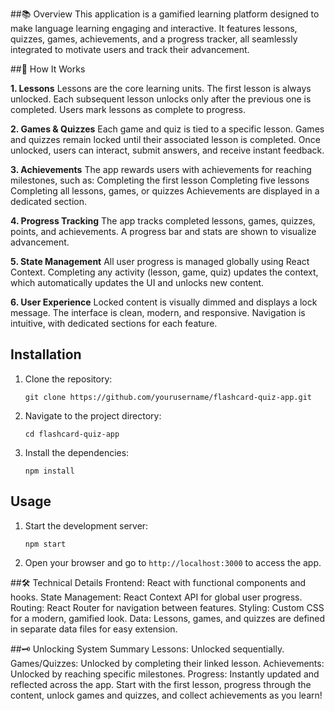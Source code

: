 ##📚 Overview
This application is a gamified learning platform designed to make language learning engaging and interactive. It features lessons, quizzes, games, achievements, and a progress tracker, all seamlessly integrated to motivate users and track their advancement.

##🚀 How It Works

**1. Lessons**
Lessons are the core learning units.
The first lesson is always unlocked.
Each subsequent lesson unlocks only after the previous one is completed.
Users mark lessons as complete to progress.

**2. Games & Quizzes**
Each game and quiz is tied to a specific lesson.
Games and quizzes remain locked until their associated lesson is completed.
Once unlocked, users can interact, submit answers, and receive instant feedback.

**3. Achievements**
The app rewards users with achievements for reaching milestones, such as:
Completing the first lesson
Completing five lessons
Completing all lessons, games, or quizzes
Achievements are displayed in a dedicated section.

**4. Progress Tracking**
The app tracks completed lessons, games, quizzes, points, and achievements.
A progress bar and stats are shown to visualize advancement.

**5. State Management**
All user progress is managed globally using React Context.
Completing any activity (lesson, game, quiz) updates the context, which automatically updates the UI and unlocks new content.

**6. User Experience**
Locked content is visually dimmed and displays a lock message.
The interface is clean, modern, and responsive.
Navigation is intuitive, with dedicated sections for each feature.

## Installation
1. Clone the repository:
   ```
   git clone https://github.com/yourusername/flashcard-quiz-app.git
   ```
2. Navigate to the project directory:
   ```
   cd flashcard-quiz-app
   ```
3. Install the dependencies:
   ```
   npm install
   ```

## Usage
1. Start the development server:
   ```
   npm start
   ```
2. Open your browser and go to `http://localhost:3000` to access the app.


##🛠️ Technical Details
Frontend: React with functional components and hooks.
State Management: React Context API for global user progress.
Routing: React Router for navigation between features.
Styling: Custom CSS for a modern, gamified look.
Data: Lessons, games, and quizzes are defined in separate data files for easy extension.

##🗝️ Unlocking System Summary
Lessons: Unlocked sequentially.
Games/Quizzes: Unlocked by completing their linked lesson.
Achievements: Unlocked by reaching specific milestones.
Progress: Instantly updated and reflected across the app.
Start with the first lesson, progress through the content, unlock games and quizzes, and collect achievements as you learn!
